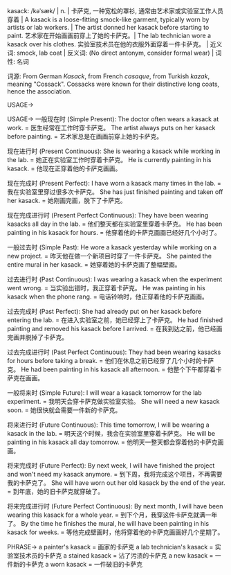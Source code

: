 kasack: /kəˈsæk/ | n. |  卡萨克, 一种宽松的罩衫, 通常由艺术家或实验室工作人员穿着 | A kasack is a loose-fitting smock-like garment, typically worn by artists or lab workers. | The artist donned her kasack before starting to paint. 艺术家在开始画画前穿上了她的卡萨克。|  The lab technician wore a kasack over his clothes. 实验室技术员在他的衣服外面穿着一件卡萨克。 | 近义词: smock, lab coat | 反义词: (No direct antonym, consider formal wear) | 词性: 名词

词源: From German *Kasack*, from French *casaque*, from Turkish *kazak*, meaning "Cossack".  Cossacks were known for their distinctive long coats, hence the association.


USAGE->

USAGE->
一般现在时 (Simple Present):
The doctor often wears a kasack at work. = 医生经常在工作时穿卡萨克。
The artist always puts on her kasack before painting. = 艺术家总是在画画前穿上她的卡萨克。

现在进行时 (Present Continuous):
She is wearing a kasack while working in the lab. = 她正在实验室工作时穿着卡萨克。
He is currently painting in his kasack. = 他现在正穿着他的卡萨克画画。

现在完成时 (Present Perfect):
I have worn a kasack many times in the lab. = 我在实验室里穿过很多次卡萨克。
She has just finished painting and taken off her kasack. = 她刚画完画，脱下了卡萨克。

现在完成进行时 (Present Perfect Continuous):
They have been wearing kasacks all day in the lab. = 他们整天都在实验室里穿着卡萨克。
He has been painting in his kasack for hours. = 他穿着他的卡萨克画画已经好几个小时了。

一般过去时 (Simple Past):
He wore a kasack yesterday while working on a new project. = 昨天他在做一个新项目时穿了一件卡萨克。
She painted the entire mural in her kasack. = 她穿着她的卡萨克画了整幅壁画。


过去进行时 (Past Continuous):
I was wearing a kasack when the experiment went wrong. = 当实验出错时，我正穿着卡萨克。
He was painting in his kasack when the phone rang. = 电话铃响时，他正穿着他的卡萨克画画。

过去完成时 (Past Perfect):
She had already put on her kasack before entering the lab. = 在进入实验室之前，她已经穿上了卡萨克。
He had finished painting and removed his kasack before I arrived. = 在我到达之前，他已经画完画并脱掉了卡萨克。

过去完成进行时 (Past Perfect Continuous):
They had been wearing kasacks for hours before taking a break. = 他们在休息之前已经穿了几个小时的卡萨克。
He had been painting in his kasack all afternoon. = 他整个下午都穿着卡萨克在画画。

一般将来时 (Simple Future):
I will wear a kasack tomorrow for the lab experiment. = 我明天会穿卡萨克做实验室实验。
She will need a new kasack soon. = 她很快就会需要一件新的卡萨克。

将来进行时 (Future Continuous):
This time tomorrow, I will be wearing a kasack in the lab. = 明天这个时候，我会在实验室里穿着卡萨克。
He will be painting in his kasack all day tomorrow. = 他明天一整天都会穿着他的卡萨克画画。

将来完成时 (Future Perfect):
By next week, I will have finished the project and won't need my kasack anymore. = 到下周，我将完成这个项目，不再需要我的卡萨克了。
She will have worn out her old kasack by the end of the year. = 到年底，她的旧卡萨克就穿破了。


将来完成进行时 (Future Perfect Continuous):
By next month, I will have been wearing this kasack for a whole year. = 到下个月，我穿这件卡萨克就满一年了。
By the time he finishes the mural, he will have been painting in his kasack for weeks. = 等他完成壁画时，他将穿着他的卡萨克画画好几个星期了。



PHRASE->
a painter's kasack = 画家的卡萨克
a lab technician's kasack = 实验室技术员的卡萨克
a stained kasack =  沾了污渍的卡萨克
a new kasack =  一件新的卡萨克
a worn kasack =  一件破旧的卡萨克
